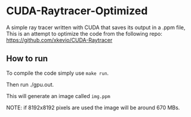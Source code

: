 # CUDA-Raytracer-Optimized
A simple ray tracer written with CUDA that saves its output in a .ppm file, This is an attempt to optimize the code from the following repo: https://github.com/xkevio/CUDA-Raytracer

## How to run
To compile the code simply use ```make run```.

Then run ./gpu.out.

This will generate an image called ```img.ppm```

NOTE: if 8192x8192 pixels are used the image will be around 670 MBs.
